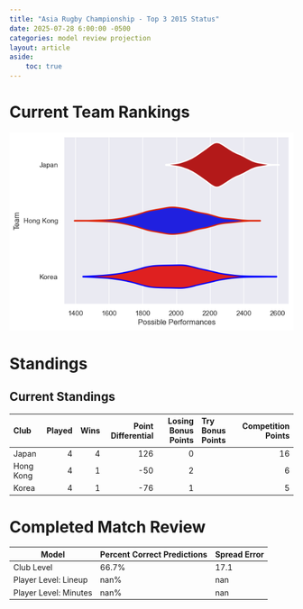```yaml
---  
title: "Asia Rugby Championship - Top 3 2015 Status"  
date: 2025-07-28 6:00:00 -0500  
categories: model review projection  
layout: article  
aside:  
    toc: true  
---
```

# Current Team Rankings


![Club Rankings](plots/rankings_Asia_Rugby_Championship_-_Top_3_2015.png)
# Standings

## Current Standings


| Club      |   Played |   Wins |   Point Differential |   Losing Bonus Points | Try Bonus Points   |   Competition Points |
|:----------|---------:|-------:|---------------------:|----------------------:|:-------------------|---------------------:|
| Japan     |        4 |      4 |                  126 |                     0 |                    |                   16 |
| Hong Kong |        4 |      1 |                  -50 |                     2 |                    |                    6 |
| Korea     |        4 |      1 |                  -76 |                     1 |                    |                    5 |



# Completed Match Review


| Model | Percent Correct Predictions | Spread Error |
| ------ | ------ | ------ |
| Club Level | 66.7% | 17.1 |
| Player Level: Lineup | nan% | nan |
| Player Level: Minutes | nan% | nan |

